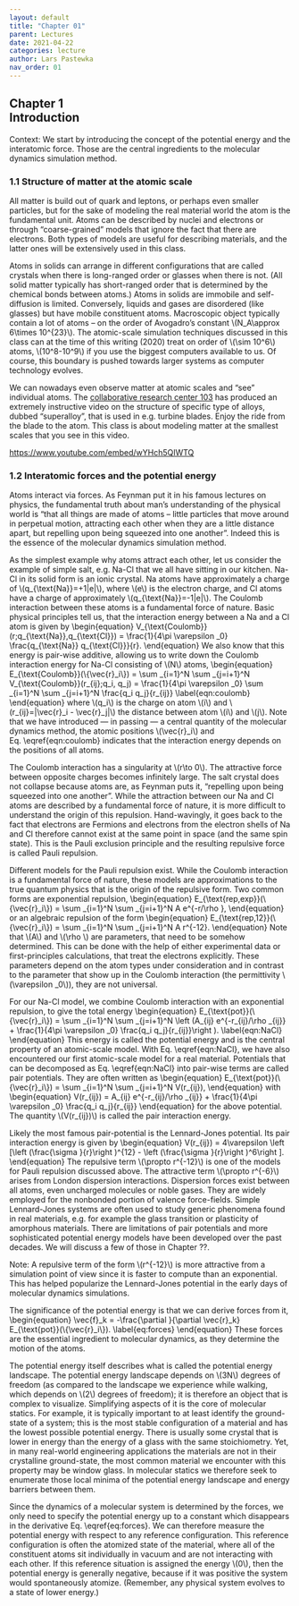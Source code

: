 ```yaml
---
layout: default
title: "Chapter 01"
parent: Lectures
date: 2021-04-22
categories: lecture
author: Lars Pastewka
nav_order: 01
---
```


<h2 class='chapterHead'><span class='titlemark'>Chapter 1</span><br />
<a id='x1-10001'></a>Introduction</h2>
<div class='framedenv' id='shaded*-1'><!--  l. 4  -->
<p class='noindent'><span class='underline'><span class='cmbx-12'>Context:</span></span> We start by introducing the concept of the potential energy and the interatomic force. Those are the central ingredients to the molecular dynamics simulation method.</p>
</div>
<h3 class='sectionHead'><span class='titlemark'>1.1</span> <a id='x1-20001.1'></a>Structure of matter at the atomic scale</h3>
<!--  l. 10  -->
<p class='noindent'>All matter is build out of quark and leptons, or perhaps even smaller particles, but for the sake of modeling the real material world the atom is the fundamental unit. Atoms can be described by nuclei and electrons or through “coarse-grained” models that ignore the fact that there are electrons. Both types of models are useful for describing materials, and the latter ones will be extensively used in this class.</p>
<!--  l. 12  -->
<p class='indent'>Atoms in solids can arrange in different configurations that are called crystals when there is long-ranged order or glasses when there is not. (All solid matter typically has short-ranged order that is determined by the chemical bonds between atoms.) Atoms in solids are immobile and self-diffusion is limited. Conversely, liquids and gases are disordered (like glasses) but have mobile constituent atoms. Macroscopic object typically contain a lot of atoms – on the order of Avogadro’s
constant \(N_A\approx 6\times 10^{23}\). The atomic-scale simulation techniques discussed in this class can at the time of this writing (2020) treat on order of \(\sim 10^6\) atoms, \(10^8-10^9\) if you use the biggest computers available to us. Of course, this boundary is pushed towards larger systems as computer technology evolves.</p>
<!--  l. 15  -->
<p class='indent'>We can nowadays even observe matter at atomic scales and “see” individual atoms. The <a href='https://www.sfb-transregio103.de/'>collaborative research center 103</a> has produced an extremely instructive video on the structure of specific type of alloys, dubbed “superalloy”, that is used in e.g. turbine blades. Enjoy the ride from the blade to the atom. This class is about modeling matter at the smallest scales that you see in this video.</p>
<!--  l. 17  -->
<p class='indent'><a href='https://www.youtube.com/embed/wYHch5QIWTQ' class='url'><span class='cmtt-12'>https://www.youtube.com/embed/wYHch5QIWTQ</span></a></p>
<!--  l. 19  -->
<p class='noindent'></p>
<h3 class='sectionHead'><span class='titlemark'>1.2</span> <a id='x1-30001.2'></a>Interatomic forces and the potential energy</h3>
<!--  l. 21  -->
<p class='noindent'>Atoms interact via forces. As Feynman put it in his famous lectures on physics, the fundamental truth about man’s understanding of the physical world is “that all things are made of atoms – little particles that move around in perpetual motion, attracting each other when they are a little distance apart, but repelling upon being squeezed into one another”. Indeed this is the essence of the molecular dynamics simulation method.</p>
<!--  l. 23  -->
<p class='indent'>As the simplest example why atoms attract each other, let us consider the example of simple salt, e.g. Na-Cl that we all have sitting in our kitchen. Na-Cl in its solid form is an ionic crystal. Na atoms have approximately a charge of \(q_{\text{Na}}=+1|e|\), where \(e\) is the electron charge, and Cl atoms have a charge of approximately \(q_{\text{Na}}=-1|e|\). The Coulomb interaction between these atoms is a fundamental force of nature. Basic physical principles tell us, that the
interaction energy between a Na and a Cl atom is given by \begin{equation} V_{\text{Coulomb}}(r;q_{\text{Na}},q_{\text{Cl}}) = \frac{1}{4\pi \varepsilon _0} \frac{q_{\text{Na}} q_{\text{Cl}}}{r}. \end{equation} We also know that this energy is pair-wise additive, allowing us to write down the Coulomb interaction energy for Na-Cl consisting of \(N\) atoms, \begin{equation} E_{\text{Coulomb}}(\{\vec{r}_i\}) = \sum _{i=1}^N \sum _{j=i+1}^N V_{\text{Coulomb}}(r_{ij};q_i, q_j) = \frac{1}{4\pi \varepsilon _0}
\sum _{i=1}^N \sum _{j=i+1}^N \frac{q_i q_j}{r_{ij}} \label{eqn:coulomb} \end{equation} where \(q_i\) is the charge on atom \(i\) and \(r_{ij}=|\vec{r}_i - \vec{r}_j|\) the distance between atom \(i\) and \(j\). Note that we have introduced — in passing — a central quantity of the molecular dynamics method, the atomic positions \(\vec{r}_i\) and Eq. \eqref{eqn:coulomb} indicates that the interaction energy depends on the positions of all atoms.</p>
<!--  l. 34  -->
<p class='indent'>The Coulomb interaction has a singularity at \(r\to 0\). The attractive force between opposite charges becomes infinitely large. The salt crystal does not collapse because atoms are, as Feynman puts it, “repelling upon being squeezed into one another”. While the attraction between our Na and Cl atoms are described by a fundamental force of nature, it is more difficult to understand the origin of this repulsion. Hand-wavingly, it goes back to the fact that electrons are Fermions and
electrons from the electron shells of Na and Cl therefore cannot exist at the same point in space (and the same spin state). This is the Pauli exclusion principle and the resulting repulsive force is called Pauli repulsion.</p>
<!--  l. 36  -->
<p class='indent'>Different models for the Pauli repulsion exist. While the Coulomb interaction is a fundamental force of nature, these models are approximations to the true quantum physics that is the origin of the repulsive form. Two common forms are exponential repulsion, \begin{equation} E_{\text{rep,exp}}(\{\vec{r}_i\}) = \sum _{i=1}^N \sum _{j=i+1}^N A e^{-r/\rho }, \end{equation} or an algebraic repulsion of the form \begin{equation} E_{\text{rep,12}}(\{\vec{r}_i\}) = \sum _{i=1}^N \sum _{j=i+1}^N A
r^{-12}. \end{equation} Note that \(A\) and \(\rho \) are <span class='cmti-12'>parameters</span>, that need to be somehow determined. This can be done with the help of either experimental data or <span class='cmti-12'>first-principles</span> calculations, that treat the electrons explicitly. These parameters depend on the atom types under consideration and in contrast to the parameter that show up in the Coulomb interaction (the permittivity \(\varepsilon _0\)), they are not universal.</p>
<!--  l. 46  -->
<p class='indent'>For our Na-Cl model, we combine Coulomb interaction with an exponential repulsion, to give the total energy \begin{equation} E_{\text{pot}}(\{\vec{r}_i\}) = \sum _{i=1}^N \sum _{j=i+1}^N \left (A_{ij} e^{-r_{ij}/\rho _{ij}} + \frac{1}{4\pi \varepsilon _0} \frac{q_i q_j}{r_{ij}}\right ). \label{eqn:NaCl} \end{equation} This energy is called the <span class='cmti-12'>potential energy</span> and is the central property of an atomic-scale model. With Eq. \eqref{eqn:NaCl}, we have also
encountered our first atomic-scale model for a real material. Potentials that can be decomposed as Eq. \eqref{eqn:NaCl} into pair-wise terms are called <span class='cmti-12'>pair potentials</span>. They are often written as \begin{equation} E_{\text{pot}}(\{\vec{r}_i\}) = \sum _{i=1}^N \sum _{j=i+1}^N V(r_{ij}), \end{equation} with \begin{equation} V(r_{ij}) = A_{ij} e^{-r_{ij}/\rho _{ij}} + \frac{1}{4\pi \varepsilon _0} \frac{q_i q_j}{r_{ij}} \end{equation} for the above potential. The quantity
\(V(r_{ij})\) is called the pair interaction energy.</p>
<!--  l. 61  -->
<p class='indent'>Likely the most famous pair-potential is the Lennard-Jones potential. Its pair interaction energy is given by \begin{equation} V(r_{ij}) = 4\varepsilon \left [\left (\frac{\sigma }{r}\right )^{12} - \left (\frac{\sigma }{r}\right )^6\right ]. \end{equation} The repulsive term \(\propto r^{-12}\) is one of the models for Pauli repulsion discussed above. The attractive term \(\propto r^{-6}\) arises from <span class='cmti-12'>London dispersion interactions</span>. Dispersion forces exist
between all atoms, even uncharged molecules or noble gases. They are widely employed for the nonbonded portion of valence force-fields. Simple Lennard-Jones systems are often used to study generic phenomena found in real materials, e.g. for example the glass transition or plasticity of amorphous materials. There are limitations of pair potentials and more sophisticated potential energy models have been developed over the past decades. We will discuss a few of those in Chapter <span class='cmbx-12'>??</span>.</p>
<div class='framedenv' id='shaded*-1'><!--  l. 67  -->
<p class='noindent'><span class='underline'><span class='cmbx-12'>Note:</span></span> A repulsive term of the form \(r^{-12}\) is more attractive from a simulation point of view since it is faster to compute than an exponential. This has helped popularize the Lennard-Jones potential in the early days of molecular dynamics simulations.</p>
</div>
<!--  l. 71  -->
<p class='indent'>The significance of the potential energy is that we can derive forces from it, \begin{equation} \vec{f}_k = -\frac{\partial }{\partial \vec{r}_k} E_{\text{pot}}(\{\vec{r}_i\}). \label{eq:forces} \end{equation} These forces are the essential ingredient to <span class='cmti-12'>molecular dynamics</span>, as they determine the motion of the atoms.</p>
<!--  l. 78  -->
<p class='indent'>The potential energy itself describes what is called the <span class='cmti-12'>potential energy</span> <span class='cmti-12'>landscape</span>. The potential energy landscape depends on \(3N\) degrees of freedom (as compared to the landscape we experience while walking, which depends on \(2\) degrees of freedom); it is therefore an object that is complex to visualize. Simplifying aspects of it is the core of <span class='cmti-12'>molecular statics</span>. For example, it is typically
important to at least identify the ground-state of a system; this is the most stable configuration of a material and has the lowest possible potential energy. There is usually some crystal that is lower in energy than the energy of a glass with the same stoichiometry. Yet, in many real-world engineering applications the materials are not in their crystalline ground-state, the most common material we encounter with this property may be window glass. In molecular statics we therefore seek to enumerate those
<span class='cmti-12'>local</span> <span class='cmti-12'>minima</span> of the potential energy landscape and energy barriers between them.</p>
<!--  l. 80  -->
<p class='indent'>Since the dynamics of a molecular system is determined by the forces, we only need to specify the potential energy up to a constant which disappears in the derivative Eq. \eqref{eq:forces}. We can therefore measure the potential energy with respect to any reference configuration. This reference configuration is often the atomized state of the material, where all of the constituent atoms sit individually in vacuum and are not interacting with each other. If this reference situation is
assigned the energy \(0\), then the potential energy is generally negative, because if it was positive the system would spontaneously atomize. (Remember, any physical system evolves to a state of lower energy.)</p>
